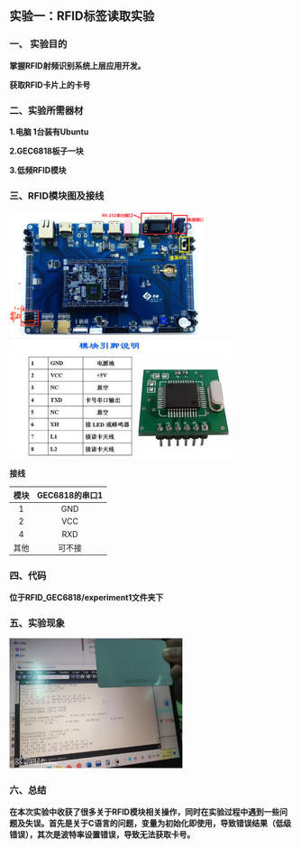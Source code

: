 ## 实验一：RFID标签读取实验

### 一、 实验目的

**掌握RFID射频识别系统上层应用开发。**

**获取RFID卡片上的卡号**

### 二、实验所需器材

**1.电脑 1台装有Ubuntu**

**2.GEC6818板子一块**

**3.低频RFID模块**

### 三、RFID模块图及接线

<img src="README/image-20230426230359915.png" alt="image-20230426230359915" style="zoom:40%;" />

<img src="README/image-20230426230919995.png" alt="image-20230426230919995" style="zoom:53%;" />

**接线**

| 模块 | GEC6818的串口1 |
| :--: | :------------: |
|  1   |      GND       |
|  2   |      VCC       |
|  4   |      RXD       |
| 其他 |     可不接     |

### 四、代码

**位于RFID_GEC6818/experiment1文件夹下**

### 五、实验现象



<img src="README/image-20230426225720725.png" style="zoom:30%;" />

### 六、总结

**在本次实验中收获了很多关于RFID模块相关操作，同时在实验过程中遇到一些问题及失误。首先是关于C语言的问题，变量为初始化即使用，导致错误结果（低级错误），其次是波特率设置错误，导致无法获取卡号。**

